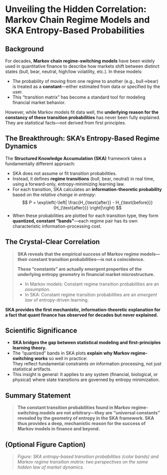 # Unveiling the Hidden Correlation: Markov Chain Regime Models and SKA Entropy-Based Probabilities

## Background

For decades, **Markov chain regime-switching models** have been widely used in quantitative finance to describe how markets shift between distinct states (bull, bear, neutral, high/low volatility, etc.). In these models:

- The probability of moving from one regime to another (e.g., bull→bear) is treated as a **constant**—either estimated from data or specified by the user.
- This “transition matrix” has become a standard tool for modeling financial market behavior.

However, while Markov models fit data well, the **underlying reason for the constancy of these transition probabilities** has never been fully explained. They are statistical facts—not derived from first principles.

## The Breakthrough: SKA’s Entropy-Based Regime Dynamics

The **Structured Knowledge Accumulation (SKA)** framework takes a fundamentally different approach:

- SKA does not assume or fit transition probabilities.
- Instead, it defines **regime transitions** (bull, bear, neutral) in real time, using a forward-only, entropy-minimizing learning law.
- For each transition, SKA calculates an **information-theoretic probability** based on the *relative change in entropy*:
  $$
  P = \exp\left(-\left| \frac{H_{\text{after}} - H_{\text{before}}}{H_{\text{after}}} \right|\right)
  $$
- When these probabilities are plotted for each transition type, they form **quantized, constant “bands”**—each regime pair has its own characteristic information-processing cost.

## The Crystal-Clear Correlation

> **SKA reveals that the empirical success of Markov regime models—their constant transition probabilities—is not a coincidence.**
>
> **These “constants” are actually emergent properties of the underlying entropy geometry in financial market microstructure.**
>
> - In Markov models: Constant regime transition probabilities are an *assumption*.
> - In SKA: Constant regime transition probabilities are an *emergent law* of entropy-driven learning.

**SKA provides the first mechanistic, information-theoretic explanation for a fact that quant finance has observed for decades but never explained.**

## Scientific Significance

- **SKA bridges the gap between statistical modeling and first-principles learning theory.**
- The “quantized” bands in SKA plots **explain why Markov regime-switching works** so well in practice:  
  They reflect fundamental constraints on information processing, not just statistical artifacts.
- This insight is general: It applies to any system (financial, biological, or physical) where state transitions are governed by entropy minimization.

## Summary Statement

> **The constant transition probabilities found in Markov regime-switching models are not arbitrary—they are “universal constants” revealed by the geometry of entropy in the SKA framework. SKA thus provides a deep, mechanistic reason for the success of Markov models in finance and beyond.**

## (Optional Figure Caption)
> *Figure: SKA entropy-based transition probabilities (color bands) and Markov regime transition matrix: two perspectives on the same hidden law of market dynamics.*
